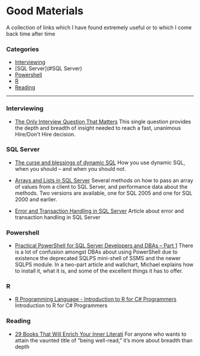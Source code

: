 # Good Materials


A collection of links which I have found extremely useful or to which I come back time after time


### Categories

* [Interviewing](#Interviewing)
* [SQL Server](#SQL Server)
* [Powershell](#Powershell)
* [R](#R)
* [Reading](#Interviewing)


---


### Interviewing
- [The Only Interview Question That Matters](http://www.inc.com/lou-adler/best-interview-question-ever.html)
  This single question provides the depth and breadth of insight needed to reach a fast, unanimous Hire/Don't Hire decision.

### SQL Server
- [The curse and blessings of dynamic SQL](http://www.sommarskog.se/dynamic_sql.html)
  How you use dynamic SQL, when you should – and when you should not.

- [Arrays and Lists in SQL Server](http://www.sommarskog.se/arrays-in-sql.html)
 Several methods on how to pass an array of values from a client to SQL Server, and performance data about the methods. Two versions are available, one for SQL 2005 and one for SQL 2000 and earlier.

- [Error and Transaction Handling in SQL Server](http://www.sommarskog.se/error_handling/Part1.html)
 Article about error and transaction handling in SQL Server

### Powershell
- [Practical PowerShell for SQL Server Developers and DBAs – Part 1](https://www.simple-talk.com/sql/database-administration/practical-powershell-for-sql-server-developers-and-dbas-%E2%80%93-part-1/)
There is a lot of confusion amongst DBAs about using PowerShell due to existence the deprecated SQLPS mini-shell of SSMS and the newer SQLPS module. In a two-part article and wallchart,  Michael explains how to install it, what it is, and some of the excellent things it has to offer.

### R
- [R Programming Language - Introduction to R for C# Programmers](https://msdn.microsoft.com/en-us/magazine/mt238409.aspx?f=255&MSPPError=-2147217396)
Introduction to R for C# Programmers


### Reading
- [29 Books That Will Enrich Your Inner Literati](http://time.com/3753024/books-enrich-you/?xid=IFT-Trending)
 For anyone who wants to attain the vaunted title of “being well-read,” it’s more about breadth than depth
